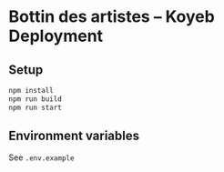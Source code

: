 # Bottin des artistes – Koyeb Deployment

## Setup

```bash
npm install
npm run build
npm run start
```

## Environment variables
See `.env.example`